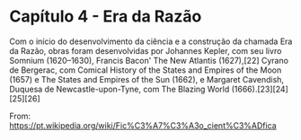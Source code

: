 # Capítulo 4 - Era da Razão

Com o início do desenvolvimento da ciência e a construção da chamada Era da Razão, obras foram desenvolvidas por Johannes Kepler, com seu livro Somnium (1620–1630), Francis Bacon' The New Atlantis (1627),[22] Cyrano de Bergerac, com Comical History of the States and Empires of the Moon (1657) e The States and Empires of the Sun (1662), e Margaret Cavendish, Duquesa de Newcastle-upon-Tyne, com The Blazing World (1666).[23][24][25][26]

From: https://pt.wikipedia.org/wiki/Fic%C3%A7%C3%A3o_cient%C3%ADfica